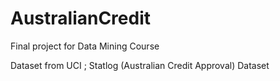 # AustralianCredit
Final project for Data Mining Course


Dataset from UCI ; Statlog (Australian Credit Approval) Dataset
